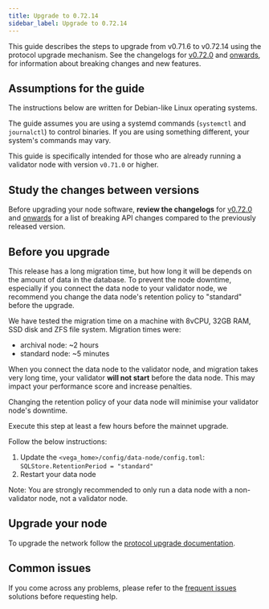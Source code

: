 ```yaml
---
title: Upgrade to 0.72.14
sidebar_label: Upgrade to 0.72.14
---
```


This guide describes the steps to upgrade from v0.71.6 to v0.72.14 using the protocol upgrade mechanism. See the changelogs for [v0.72.0](https://github.com/vegaprotocol/vega/releases/tag/v0.72.0) and [onwards](https://github.com/vegaprotocol/vega/releases/), for information about breaking changes and new features.

## Assumptions for the guide
The instructions below are written for Debian-like Linux operating systems.

The guide assumes you are using a systemd commands (`systemctl` and `journalctl`) to control binaries. If you are using something different, your system's commands may vary.

This guide is specifically intended for those who are already running a validator node with version `v0.71.0` or higher.

## Study the changes between versions
Before upgrading your node software, **review the changelogs** for [v0.72.0](https://github.com/vegaprotocol/vega/releases/tag/v0.72.0) and [onwards](https://github.com/vegaprotocol/vega/releases/) for a list of breaking API changes compared to the previously released version.

## Before you upgrade
This release has a long migration time, but how long it will be depends on the amount of data in the database. To prevent the node downtime, especially if you connect the data node to your validator node, we recommend you change the data node's retention policy to "standard" before the upgrade.

We have tested the migration time on a machine with 8vCPU, 32GB RAM, SSD disk and ZFS file system. 
Migration times were:
- archival node: ~2 hours
- standard node: ~5 minutes

When you connect the data node to the validator node, and migration takes very long time, your validator **will not start** before the data node. This may impact your performance score and increase penalties.

Changing the retention policy of your data node will minimise your validator node's downtime.

Execute this step at least a few hours before the mainnet upgrade.

Follow the below instructions:

1. Update the `<vega_home>/config/data-node/config.toml`: `SQLStore.RetentionPeriod = "standard"`
2. Restart your data node

Note: You are strongly recommended to only run a data node with a non-validator node, not a validator node.

## Upgrade your node
To upgrade the network follow the [protocol upgrade documentation](../how-to/upgrade-network.md).

## Common issues
If you come across any problems, please refer to the [frequent issues](../how-to/solve-frequent-issues.md) solutions before requesting help.